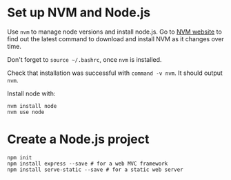 # Set up NVM and Node.js

Use `nvm` to manage node versions and install node.js. Go to [NVM website](https://github.com/creationix/nvm) to find out the latest command to download and install NVM as it changes over time.

Don't forget to `source ~/.bashrc`, once `nvm` is installed.

Check that installation was successful with `command -v nvm`. It should output `nvm`.

Install node with:
```
nvm install node
nvm use node
```

# Create a Node.js project
```
npm init
npm install express --save # for a web MVC framework
npm install serve-static --save # for a static web server
```